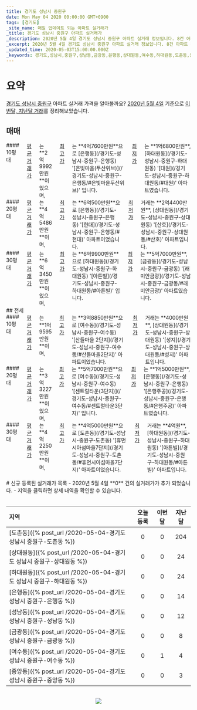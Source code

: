 ```yaml
---
title: 경기도 성남시 중원구
date: Mon May 04 2020 00:00:00 GMT+0900
tags: [경기도]
_site_name: 매일 업데이트 되는 아파트 실거래가
_title: 경기도 성남시 중원구 아파트 실거래가
_description: 2020년 5월 4일 경기도 성남시 중원구 아파트 실거래 정보입니다. 8건 아파트 정보가 있습니다.
_excerpt: 2020년 5월 4일 경기도 성남시 중원구 아파트 실거래 정보입니다. 8건 아파트 정보가 있습니다.
_updated_time: 2020-05-03T15:00:00.000Z
_keywords: 경기도,성남시,중원구,성남동,금광동,은행동,상대원동,여수동,하대원동,도촌동,중앙동
---
```



# 요약
<ins>경기도 성남시 중원구</ins> 아파트 실거래 가격을 알아볼까요? <ins>2020년 5월 4일</ins> 기준으로 <ins>이번달, 지난달 거래</ins>를 정리해보았습니다.

## 매매
<div class="container">
<div class="six columns" markdown="1">
#### 10평대
<ins>평균 거래가</ins>는 **2억9992만원**이었으며, <ins>최고가</ins>는 **4억7600만원**으로 [은행동](/경기도-성남시-중원구-은행동) '[은빛마을(두산위브)](/경기도-성남시-중원구-은행동/#은빛마을두산위브)' 입니다. <ins>최저가</ins>는 **1억6800만원**, [하대원동](/경기도-성남시-중원구-하대원동) '[대원](/경기도-성남시-중원구-하대원동/#대원)' 아파트였습니다.
</div>
<div class="six columns" markdown="1">
#### 20평대
<ins>평균 거래가</ins>는 **4억5486만원**이며, <ins>최고가</ins>는 **6억500만원**으로 [은행동](/경기도-성남시-중원구-은행동) '[현대](/경기도-성남시-중원구-은행동/#현대)' 아파트이었습니다. <ins>최저가</ins> 거래는 **2억4400만원**, [상대원동](/경기도-성남시-중원구-상대원동) '[산호](/경기도-성남시-중원구-상대원동/#산호)' 아파트입니다.
</div>
</div>
<div class="container">
<div class="twelve columns" markdown="1">
#### 30평대
<ins>평균 거래가</ins>는 **6억3450만원**이었으며, <ins>최고가</ins>는 **6억9900만원**으로 [하대원동](/경기도-성남시-중원구-하대원동) '[아튼빌](/경기도-성남시-중원구-하대원동/#아튼빌)' 입니다. <ins>최저가</ins>는 **5억7000만원**, [금광동](/경기도-성남시-중원구-금광동) '[래미안금광](/경기도-성남시-중원구-금광동/#래미안금광)' 아파트였습니다.
</div>
</div>
## 전세
<div class="container">
<div class="six columns" markdown="1">
#### 10평대
<ins>평균 거래가</ins>는 **1억9595만원**이며, <ins>최고가</ins>는 **3억8850만원**으로 [여수동](/경기도-성남시-중원구-여수동) '[산들마을 2단지](/경기도-성남시-중원구-여수동/#산들마을2단지)' 아파트이었습니다. <ins>최저가</ins> 거래는 **4000만원**, [상대원동](/경기도-성남시-중원구-상대원동) '[성지](/경기도-성남시-중원구-상대원동/#성지)' 아파트입니다.
</div>
<div class="six columns" markdown="1">
#### 20평대
<ins>평균 거래가</ins>는 **3억3227만원**이었으며, <ins>최고가</ins>는 **5억7000만원**으로 [여수동](/경기도-성남시-중원구-여수동) '[센트럴타운(3단지)](/경기도-성남시-중원구-여수동/#센트럴타운3단지)' 입니다. <ins>최저가</ins>는 **1억5000만원**, [은행동](/경기도-성남시-중원구-은행동) '[은행주공](/경기도-성남시-중원구-은행동/#은행주공)' 아파트였습니다.
</div>
</div>
<div class="container">
<div class="twelve columns" markdown="1">
#### 30평대
<ins>평균 거래가</ins>는 **4억2250만원**이며, <ins>최고가</ins>는 **4억5000만원**으로 [도촌동](/경기도-성남시-중원구-도촌동) '[휴먼시아섬마을7단지](/경기도-성남시-중원구-도촌동/#휴먼시아섬마을7단지)' 아파트이었습니다. <ins>최저가</ins> 거래는 **4억원**, [하대원동](/경기도-성남시-중원구-하대원동) '[아튼빌](/경기도-성남시-중원구-하대원동/#아튼빌)' 아파트입니다.
</div>
</div>


<br>
# 신규 등록된 실거래가 목록
- 2020년 5월 4일 **0** 건의 실거래가가 추가 되었습니다.
- 지역을 클릭하면 상세 내역을 확인할 수 있습니다.
<br><br>

| 지역 | 오늘 등록 | 이번달 | 지난달 |
|:---|:---:|:---:|:---:|
| [도촌동]({% post_url /2020-05-04-경기도 성남시 중원구-도촌동 %}) | 0 | 0 | 204|
| [상대원동]({% post_url /2020-05-04-경기도 성남시 중원구-상대원동 %}) | 0 | 0 | 24|
| [하대원동]({% post_url /2020-05-04-경기도 성남시 중원구-하대원동 %}) | 0 | 0 | 24|
| [은행동]({% post_url /2020-05-04-경기도 성남시 중원구-은행동 %}) | 0 | 0 | 14|
| [성남동]({% post_url /2020-05-04-경기도 성남시 중원구-성남동 %}) | 0 | 0 | 12|
| [금광동]({% post_url /2020-05-04-경기도 성남시 중원구-금광동 %}) | 0 | 0 | 8|
| [여수동]({% post_url /2020-05-04-경기도 성남시 중원구-여수동 %}) | 0 | 1 | 4|
| [중앙동]({% post_url /2020-05-04-경기도 성남시 중원구-중앙동 %}) | 0 | 0 | 3|

<p align="center"><br><img src="https://via.placeholder.com/700x120"><br></p>
